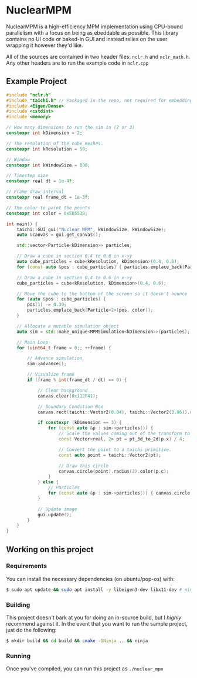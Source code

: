 # NuclearMPM
NuclearMPM is a high-efficiency MPM implementation using CPU-bound parallelism with a focus on being as ebeddable as possible. This library contains no UI code or baked-in GUI and instead relies on the user wrapping it however they'd like.

All of the sources are contained in two header files: `nclr.h` and `nclr_math.h`. Any other headers are to run the example code in `nclr.cpp`

## Example Project
```cpp
#include "nclr.h"
#include "taichi.h" // Packaged in the repo, not required for embedding.
#include <Eigen/Dense>
#include <cstdint>
#include <memory>

// How many dimensions to run the sim in (2 or 3)
constexpr int kDimension = 2;

// The resolution of the cube meshes.
constexpr int kResolution = 50;

// Window
constexpr int kWindowSize = 800;

// Timestep size
constexpr real dt = 1e-4f;

// Frame draw interval
constexpr real frame_dt = 1e-3f;

// The color to paint the points
constexpr int color = 0xED553B;

int main() {
    taichi::GUI gui("Nuclear MPM", kWindowSize, kWindowSize);
    auto &canvas = gui.get_canvas();

    std::vector<Particle<kDimension>> particles;

    // Draw a cube in section 0.4 to 0.6 in x->y
    auto cube_particles = cube<kResolution, kDimension>(0.4, 0.6);
    for (const auto &pos : cube_particles) { particles.emplace_back(Particle<kDimension>(pos, color)); }

    // Draw a cube in section 0.4 to 0.6 in x->y
    cube_particles = cube<kResolution, kDimension>(0.4, 0.6);

    // Move the cube to the bottom of the screen so it doesn't bounce
    for (auto &pos : cube_particles) {
        pos(1) -= 0.39;
        particles.emplace_back(Particle<2>(pos, color));
    }

    // Allocate a mutable simulation object
    auto sim = std::make_unique<MPMSimulation<kDimension>>(particles);

    // Main Loop
    for (uint64_t frame = 0;; ++frame) {

        // Advance simulation
        sim->advance();

        // Visualize frame
        if (frame % int(frame_dt / dt) == 0) {

            // Clear background
            canvas.clear(0x112F41);

            // Boundary Condition Box
            canvas.rect(taichi::Vector2(0.04), taichi::Vector2(0.96)).radius(2).color(0x4FB99F).close();

            if constexpr (kDimension == 3) {
                for (const auto &p : sim->particles()) {
                    // Scale the values coming out of the transform to 0-1 (your mileage _will_ vary)
                    const Vector<real, 2> pt = pt_3d_to_2d(p.x) / 4;

                    // Convert the point to a taichi primitive.
                    const auto point = taichi::Vector2(pt);

                    // Draw this circle
                    canvas.circle(point).radius(2).color(p.c);
                }
            } else {
                // Particles
                for (const auto &p : sim->particles()) { canvas.circle(taichi::Vector2(p.x)).radius(2).color(p.c); }
            }

            // Update image
            gui.update();
        }
    }
} 
```

## Working on this project
### Requirements
You can install the necessary dependencies (on ubuntu/pop-os) with:
```bash
$ sudo apt update && sudo apt install -y libeigen3-dev libx11-dev # ninja-build if you want to use ninja
```
### Building
This project doesn't bark at you for doing an in-source build, but I _highly_ recommend against it. In the event that you want to run the sample project, just do the following:
```bash
$ mkdir build && cd build && cmake -GNinja .. && ninja
```

### Running
Once you've compiled, you can run this project as `./nuclear_mpm`
